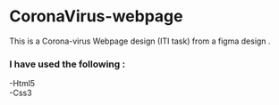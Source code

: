 # CoronaVirus-webpage
This is a Corona-virus Webpage design (ITI task) from a figma design .
<h3>I have used the following :</h3>
-Html5<br>
-Css3
